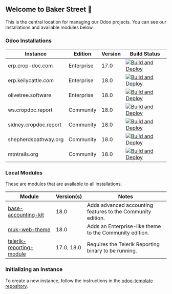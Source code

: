 ## Welcome to Baker Street 👋
This is the central location for managing our Odoo projects. You can see our installations and available modules below.

### Odoo Installations
| Instance                   | Edition      | Version | Build Status     |
| -------------------------- | ------------ | ------- | ---------------- |
| erp.crop-doc.com           | Enterprise   | 17.0    | [![Build and Deploy](https://github.com/Baker-Street-Network/crop-doc/actions/workflows/build_and_deploy.yml/badge.svg)](https://github.com/Baker-Street-Network/crop-doc/actions/workflows/build_and_deploy.yml)
| erp.keilycattle.com        | Enterprise   | 18.0    | [![Build and Deploy](https://github.com/Baker-Street-Network/keily-cattle/actions/workflows/build_and_deploy.yml/badge.svg)](https://github.com/Baker-Street-Network/keily-cattle/actions/workflows/build_and_deploy.yml)
| olivetree.software         | Enterprise   | 18.0    | [![Build and Deploy](https://github.com/Baker-Street-Network/stauffer-enterprises/actions/workflows/build_and_deploy.yml/badge.svg)](https://github.com/Baker-Street-Network/stauffer-enterprises/actions/workflows/build_and_deploy.yml)
| ws.cropdoc.report          | Community    | 18.0    | [![Build and Deploy](https://github.com/Baker-Street-Network/washington-street/actions/workflows/build_and_deploy.yml/badge.svg)](https://github.com/Baker-Street-Network/washington-street/actions/workflows/build_and_deploy.yml)
| sidney.cropdoc.report      | Community    | 18.0    | [![Build and Deploy](https://github.com/Baker-Street-Network/sidney-rudolph/actions/workflows/build_and_deploy.yml/badge.svg)](https://github.com/Baker-Street-Network/sidney-rudolph/actions/workflows/build_and_deploy.yml)
| shepherdspathway.org       | Community    | 18.0    | [![Build and Deploy](https://github.com/Baker-Street-Network/shepherds-pathway/actions/workflows/build_and_deploy.yml/badge.svg)](https://github.com/Baker-Street-Network/shepherds-pathway/actions/workflows/build_and_deploy.yml)
| mtntrails.org              | Community    | 18.0    | [![Build and Deploy](https://github.com/Baker-Street-Network/mtn-trails/actions/workflows/build_and_deploy.yml/badge.svg)](https://github.com/Baker-Street-Network/mtn-trails/actions/workflows/build_and_deploy.yml)

### Local Modules
These are modules that are available to all installations.

| Module                   | Version(s)    | Notes             |
| ------------------------ | ------------- | ----------------- |
| [base-accounting-kit](https://github.com/Baker-Street-Network/base-accounting-kit)           | 18.0       | Adds advanced accounting features to the Community edition. |
| [muk-web-theme](https://github.com/Baker-Street-Network/muk-web-theme)                       | 18.0       | Adds an Enterprise-like theme to the Community edition.     |
| [telerik-reporting-module](https://github.com/Baker-Street-Network/telerik-reporting-module) | 17.0, 18.0 | Requires the Telerik Reporting binary to be running.        |

### Initializing an Instance
To create a new instance, follow the instructions in the [odoo-template repository](https://github.com/Baker-Street-Network/odoo-template).
